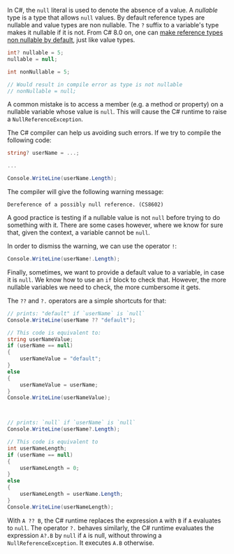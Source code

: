 In C#, the `null` literal is used to denote the absence of a value. A
_nullable_ type is a type that allows `null` values. By default
reference types are nullable and value types are non nullable. The
`?` suffix to a variable's type makes it nullable if it is not. From
C# 8.0 on, one can [make reference types non nullable by
default][nullable-csharp-8], just like value types.

```csharp
int? nullable = 5;
nullable = null;

int nonNullable = 5;

// Would result in compile error as type is not nullable
// nonNullable = null;
```

A common mistake is to access a member (e.g. a method or property) on a nullable
variable whose value is `null`. This will cause the C# runtime
to raise a `NullReferenceException`.

The C# compiler can help us avoiding such errors. If we try to
compile the following code:

```csharp
string? userName = ...;

...

Console.WriteLine(userName.Length);
```

The compiler will give the following warning message:

```
Dereference of a possibly null reference. (CS8602)
```

A good practice is testing if a nullable value is not `null` before
trying to do something with it. There are some cases however, where we
know for sure that, given the context, a variable cannot be `null`.

In order to dismiss the warning, we can use the operator `!`:

```csharp
Console.WriteLine(userName!.Length);
```

Finally, sometimes, we want to provide a default value to a variable,
in case it is `null`. We know how to use an `if` block to check
that. However, the more nullable variables we need to check, the more
cumbersome it gets.

The `??` and `?.` operators are a simple shortcuts for that:

```csharp
// prints: "default" if `userName` is `null`
Console.WriteLine(userName ?? "default");

// This code is equivalent to:
string userNameValue;
if (userName == null)
{
    userNameValue = "default";
}
else
{
    userNameValue = userName;
}
Console.WriteLine(userNameValue);



// prints: `null` if `userName` is `null`
Console.WriteLine(userName?.Length);

// This code is equivalent to
int userNameLength;
if (userName == null)
{
    userNameLength = 0;
}
else
{
    userNameLength = userName.Length;
}
Console.WriteLine(userNameLength);
```

With `A ?? B`, the C# runtime replaces the expression `A` with `B` if
`A` evaluates to `null`. The operator `?.` behaves similarly, the C#
runtime evaluates the expression `A?.B` by `null` if `A` is null,
without throwing a `NullReferenceException`. It executes `A.B`
otherwise.

[nullable-csharp-8]: https://docs.microsoft.com/en-us/dotnet/csharp/nullable-references
